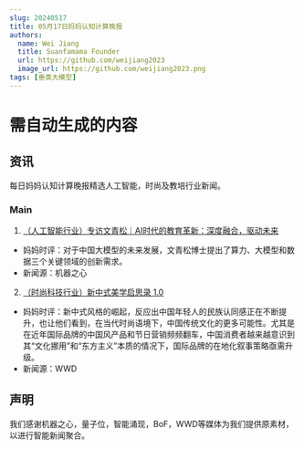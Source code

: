 ```yaml
---
slug: 20240517
title: 05月17日妈妈认知计算晚报
authors:
  name: Wei Jiang
  title: Suanfamama Founder
  url: https://github.com/weijiang2023
  image_url: https://github.com/weijiang2023.png
tags: [垂类大模型]
---
```


# 需自动生成的内容
## 资讯
每日妈妈认知计算晚报精选人工智能，时尚及教培行业新闻。

### Main

1. [（人工智能行业）专访文青松｜AI时代的教育革新：深度融合，驱动未来](https://mp.weixin.qq.com/s/vjJPj4wMo5XBYjOrhe46wA)
* 妈妈时评：对于中国大模型的未来发展，文青松博士提出了算力、大模型和数据三个关键领域的创新需求。
* 新闻源：机器之心

2. [（时尚科技行业）新中式美学启思录 1.0](https://mp.weixin.qq.com/s/Kx6u8IEj9mwDacY2zN5z2g)
* 妈妈时评：新中式风格的崛起，反应出中国年轻人的民族认同感正在不断提升，也让他们看到，在当代时尚语境下，中国传统文化的更多可能性。尤其是在近年国际品牌的中国风产品和节日营销频频翻车，中国消费者越来越意识到其“文化挪用”和“东方主义”本质的情况下，国际品牌的在地化叙事策略亟需升级。
* 新闻源：WWD

## 声明

我们感谢机器之心，量子位，智能涌现，BoF，WWD等媒体为我们提供原素材，以进行智能新闻聚合。